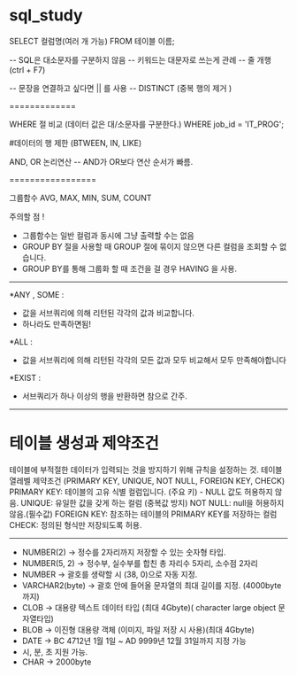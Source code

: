 # sql_study

SELECT 
      컬럼명(여러 개 가능)
FROM 테이블 이름;

-- SQL은 대소문자를 구분하지 않음
-- 키워드는 대문자로 쓰는게 관례
-- 줄 개행 (ctrl + F7)

-- 문장을 연결하고 싶다면 || 를 사용
-- DISTINCT (중복 행의 제거 )

=============

WHERE 절 비교 (데이터 값은 대/소문자를 구분한다.)
WHERE job_id = 'IT_PROG';

#데이터의 행 제한
(BTWEEN, IN, LIKE)

AND, OR 논리연산
-- AND가 OR보다 연산 순서가 빠름.

=================

그룹함수 AVG, MAX, MIN, SUM, COUNT

주의할 점 !
- 그룹함수는 일반 컬럼과 동시에 그냥 출력할 수는 없음
- GROUP BY 절을 사용할 때  GROUP 절에 묶이지 않으면 다른 컬럼을 조회할 수 없습니다.
- GROUP BY를 통해 그룹화 할 때 조건을 걸 경우 HAVING 을 사용.

------------------
*ANY , SOME : 
- 값을 서브쿼리에 의해 리턴된 각각의 값과 비교합니다.
- 하나라도 만족하면됨!


*ALL :
- 값을 서브쿼리에 의해 리턴된 각각의 모든 값과 모두 비교해서 모두 만족해야합니다

*EXIST :
- 서브쿼리가 하나 이상의 행을 반환하면 참으로 간주.

--------------------
# 테이블 생성과 제약조건
 테이블에 부적절한 데이터가 입력되는 것을 방지하기 위해 규칙을 설정하는 것.
 테이블 열레벨 제약조건 (PRIMARY KEY, UNIQUE, NOT NULL, FOREIGN KEY, CHECK)
 PRIMARY KEY: 테이블의 고유 식별 컬럼입니다. (주요 키)
      - NULL 값도 허용하지 않음.
 UNIQUE: 유일한 값을 갖게 하는 컬럼 (중복값 방지)
 NOT NULL: null을 허용하지 않음.(필수값)
 FOREIGN KEY: 참조하는 테이블의 PRIMARY KEY를 저장하는 컬럼
 CHECK: 정의된 형식만 저장되도록 허용.

---------------------
- NUMBER(2) -> 정수를 2자리까지 저장할 수 있는 숫자형 타입.
- NUMBER(5, 2) -> 정수부, 실수부를 합친 총 자리수 5자리, 소수점 2자리
- NUMBER -> 괄호를 생략할 시 (38, 0)으로 자동 지정.
- VARCHAR2(byte) -> 괄호 안에 들어올 문자열의 최대 길이를 지정. (4000byte까지)
- CLOB -> 대용량 텍스트 데이터 타입 (최대 4Gbyte)( character large object 문자열타입)
- BLOB -> 이진형 대용량 객체 (이미지, 파일 저장 시 사용)(최대 4Gbyte)
- DATE -> BC 4712년 1월 1일 ~ AD 9999년 12월 31일까지 지정 가능
- 시, 분, 초 지원 가능.
- CHAR -> 2000byte 
